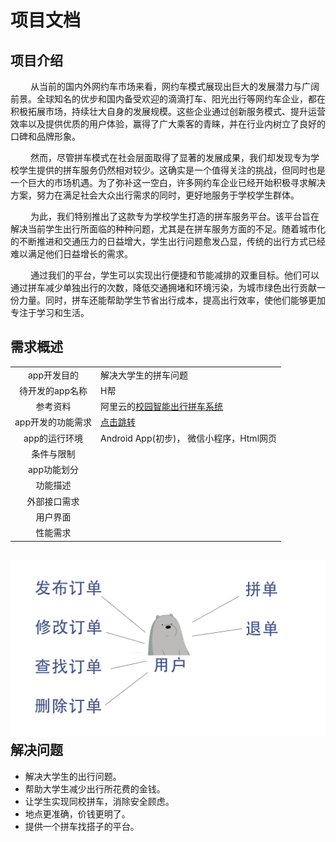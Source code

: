 # 项目文档

## 项目介绍

&emsp; &emsp;从当前的国内外网约车市场来看，网约车模式展现出巨大的发展潜力与广阔前景。全球知名的优步和国内备受欢迎的滴滴打车、阳光出行等网约车企业，都在积极拓展市场，持续壮大自身的发展规模。这些企业通过创新服务模式、提升运营效率以及提供优质的用户体验，赢得了广大乘客的青睐，并在行业内树立了良好的口碑和品牌形象。

&emsp; &emsp;然而，尽管拼车模式在社会层面取得了显著的发展成果，我们却发现专为学校学生提供的拼车服务仍然相对较少。这确实是一个值得关注的挑战，但同时也是一个巨大的市场机遇。为了弥补这一空白，许多网约车企业已经开始积极寻求解决方案，努力在满足社会大众出行需求的同时，更好地服务于学校学生群体。

&emsp; &emsp;为此，我们特别推出了这款专为学校学生打造的拼车服务平台。该平台旨在解决当前学生出行所面临的种种问题，尤其是在拼车服务方面的不足。随着城市化的不断推进和交通压力的日益增大，学生出行问题愈发凸显，传统的出行方式已经难以满足他们日益增长的需求。

&emsp; &emsp;通过我们的平台，学生可以实现出行便捷和节能减排的双重目标。他们可以通过拼车减少单独出行的次数，降低交通拥堵和环境污染，为城市绿色出行贡献一份力量。同时，拼车还能帮助学生节省出行成本，提高出行效率，使他们能够更加专注于学习和生活。

## 需求概述

<!-- |0|0| -->


|                  |                                                                                     |
| :---------------: | :---------------------------------------------------------------------------------- |
|    app开发目的    | 解决大学生的拼车问题                                                                |
|  待开发的app名称  | H帮                                                                                 |
|     参考资料     | 阿里云的[校园智能出行拼车系统](https://developer.aliyun.com/article/995887#slide-0) |
| app开发的功能需求 | [点击跳转](./App开发的功能需求.md)                                                  |
|   app的运行环境   | Android App(初步)， 微信小程序，Html网页                                            |
|    条件与限制    |                                                                                     |
|    app功能划分    |                                                                                     |
|     功能描述     |                                                                                     |
|   外部接口需求   |                                                                                     |
|     用户界面     |                                                                                     |
|     性能需求     |                                                                                     |

## ![1713626756083](images/README/1713626756083.png)解决问题

+ 解决大学生的出行问题。
+ 帮助大学生减少出行所花费的金钱。
+ 让学生实现同校拼车，消除安全顾虑。
+ 地点更准确，价钱更明了。
+ 提供一个拼车找搭子的平台。
